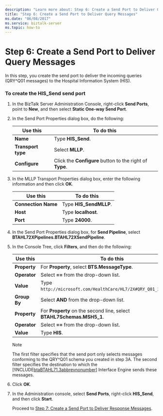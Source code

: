 ```yaml
---
description: "Learn more about: Step 6: Create a Send Port to Deliver Query Messages"
title: "Step 6: Create a Send Port to Deliver Query Messages"
ms.date: "06/08/2017"
ms.service: biztalk-server
ms.topic: how-to
---
```

# Step 6: Create a Send Port to Deliver Query Messages
In this step, you create the send port to deliver the incoming queries (QRY^Q01 messages) to the Hospital Information System (HIS).  

### To create the HIS_Send send port  

1. In the BizTalk Server Administration Console, right-click **Send Ports**, point to **New**, and then select **Static One-way Send Port**.  

2. In the Send Port Properties dialog box, do the following:  


   |      Use this      |                        To do this                        |
   |--------------------|----------------------------------------------------------|
   |      **Name**      |                    Type **HIS_Send**.                    |
   | **Transport type** |                     Select **MLLP**.                     |
   |   **Configure**    | Click the **Configure** button to the right of **Type**. |


3. In the MLLP Transport Properties dialog box, enter the following information and then click **OK**.  


   |      Use this       |       To do this       |
   |---------------------|------------------------|
   | **Connection Name** | Type **HIS_SendMLLP**. |
   |      **Host**       |  Type **localhost**.   |
   |      **Port**       |    Type **24000**.     |


4. In the Send Port Properties dialog box, for **Send Pipeline**, select **BTAHL72XPipelines.BTAHL72XSendPipeline**.  

5. In the Console Tree, click **Filters**, and then do the following:  


   |   Use this   |                              To do this                               |
   |--------------|-----------------------------------------------------------------------|
   | **Property** |             For **Property**, select **BTS.MessageType**.             |
   | **Operator** |                Select **==** from the drop-down list.                 |
   |  **Value**   | Type `http://microsoft.com/HealthCare/HL7/2X#QRY_Q01_24_GLO_DEF`. |
   | **Group By** |                Select **AND** from the drop-down list.                |
   | **Property** | For **Property** on the second line, select **BTAHL7Schemas.MSH5_1**. |
   | **Operator** |                Select **==** from the drop-down list.                 |
   |  **Value**   |                             Type **HIS**.                             |

   > [!NOTE]
   >  The first filter specifies that the send port only selects messages conforming to the QRY^Q01 schema you created in step 3A. The second filter specifies the destination to which the [!INCLUDE[btaBTAHL71.3abbrevnonumber](../../includes/btabtahl71-3abbrevnonumber-md.md)] Interface Engine sends these messages.  

6. Click **OK**.  

7. In the Administration console, select **Send Ports**, right-click **HIS_Send**, and then click **Start**.  

   Proceed to [Step 7: Create a Send Port to Deliver Response Messages](../../adapters-and-accelerators/accelerator-hl7/step-7-create-a-send-port-to-deliver-response-messages.md).
